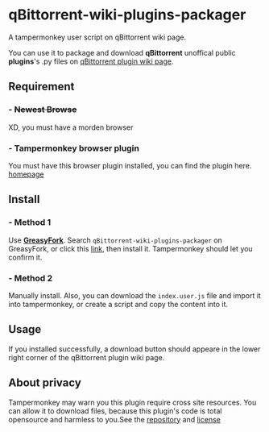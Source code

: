 # qBittorrent-wiki-plugins-packager

A tampermonkey user script on qBittorrent wiki page.

You can use it to package and download **qBittorrent** unoffical public **plugins**'s .py files on [qBittorrent plugin wiki page](https://github.com/qbittorrent/search-plugins/wiki/Unofficial-search-plugins).

## Requirement

### - ~~Newest Browse~~

XD, you must have a morden browser

### - Tampermonkey browser plugin

You must have this browser plugin installed, you can find the plugin here. [homepage](https://www.tampermonkey.net/)

## Install

### - Method 1

Use **[GreasyFork](https://greasyfork.org/)**.
Search `qBittorrent-wiki-plugins-packager` on GreasyFork, or click this [link](https://greasyfork.org/zh-CN/scripts/484217-qbittorrent-wiki-plugins-packager), then install it. Tampermonkey should let you confirm it.

### - Method 2

Manually install.
Also, you can download the `index.user.js` file and import it into tampermonkey, or create a script and copy the content into it.

## Usage

If you installed successfully, a download button should appeare in the lower right corner of the qBittorrent plugin wiki page.

## About privacy

Tampermonkey may warn you this plugin require cross site resources. You can allow it to download files, because this plugin's code is total opensource and harmless to you.See the [repository](https://github.com/ValueXu/qBittorrent-wiki-plugins-packager/) and [license](https://github.com/ValueXu/qBittorrent-wiki-plugins-packager/blob/main/LICENSE)
